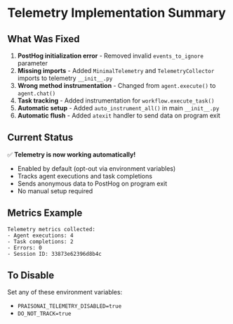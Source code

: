 # Telemetry Implementation Summary

## What Was Fixed

1. **PostHog initialization error** - Removed invalid `events_to_ignore` parameter
2. **Missing imports** - Added `MinimalTelemetry` and `TelemetryCollector` imports to telemetry `__init__.py`
3. **Wrong method instrumentation** - Changed from `agent.execute()` to `agent.chat()`
4. **Task tracking** - Added instrumentation for `workflow.execute_task()`
5. **Automatic setup** - Added `auto_instrument_all()` in main `__init__.py`
6. **Automatic flush** - Added `atexit` handler to send data on program exit

## Current Status

✅ **Telemetry is now working automatically!**

- Enabled by default (opt-out via environment variables)
- Tracks agent executions and task completions
- Sends anonymous data to PostHog on program exit
- No manual setup required

## Metrics Example
```
Telemetry metrics collected:
- Agent executions: 4
- Task completions: 2
- Errors: 0
- Session ID: 33873e62396d8b4c
```

## To Disable
Set any of these environment variables:
- `PRAISONAI_TELEMETRY_DISABLED=true`
- `DO_NOT_TRACK=true`